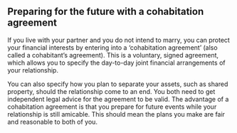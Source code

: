 ##  Preparing for the future with a cohabitation agreement

If you live with your partner and you do not intend to marry, you can protect
your financial interests by entering into a ‘cohabitation agreement’ (also
called a cohabitant’s agreement). This is a voluntary, signed agreement, which
allows you to specify the day-to-day joint financial arrangements of your
relationship.

You can also specify how you plan to separate your assets, such as shared
property, should the relationship come to an end. You both need to get
independent legal advice for the agreement to be valid. The advantage of a
cohabitation agreement is that you prepare for future events while your
relationship is still amicable. This should mean the plans you make are fair
and reasonable to both of you.
